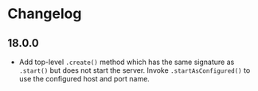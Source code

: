 # Changelog

## 18.0.0

- Add top-level `.create()` method which has the same signature as `.start()`
  but does not start the server. Invoke `.startAsConfigured()` to use the
  configured host and port name.
